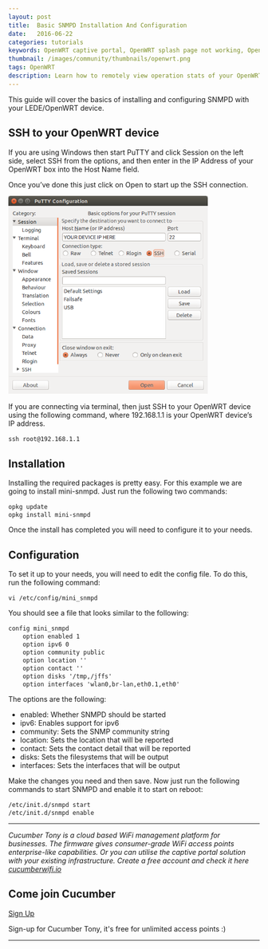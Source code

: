 ```yaml
---
layout: post
title:  Basic SNMPD Installation And Configuration
date:   2016-06-22
categories: tutorials
keywords: OpenWRT captive portal, OpenWRT splash page not working, OpenWRT splash page template, OpenWRT splash page free, OpenWRT splash page html, OpenWRT splash page hosting, OpenMesh captive portal, OpenMesh splash page not working, OpenMesh splash page template, OpenMesh splash page free, OpenMesh splash page html, OpenMesh splash page hosting, DD-WRT, OpenWRT Routing
thumbnail: /images/community/thumbnails/openwrt.png
tags: OpenWRT
description: Learn how to remotely view operation stats of your OpenWRT device.
---
```


This guide will cover the basics of installing and configuring SNMPD with your LEDE/OpenWRT device.

## SSH to your OpenWRT device

If you are using Windows then start PuTTY and click Session on the left side, select SSH from the options, and then enter in the IP Address of your OpenWRT box into the Host Name field.

Once you’ve done this just click on Open to start up the SSH connection.

<div class="mdl-typography--text-center">
  <img src="/images/community/tutorials/openwrt/puttyconfig.png" width="400px">
</div>

If you are connecting via terminal, then just SSH to your OpenWRT device using the following command, where 192.168.1.1 is your OpenWRT device’s IP address.

    ssh root@192.168.1.1

## Installation

Installing the required packages is pretty easy. For this example we are going to install mini-snmpd. Just run the following two commands:

    opkg update
    opkg install mini-snmpd

Once the install has completed you will need to configure it to your needs.

## Configuration

To set it up to your needs, you will need to edit the config file. To do this, run the following command:

    vi /etc/config/mini_snmpd

You should see a file that looks similar to the following:

    config mini_snmpd
    	option enabled 1
    	option ipv6 0
    	option community public
    	option location ''
    	option contact ''
    	option disks '/tmp,/jffs'
    	option interfaces 'wlan0,br-lan,eth0.1,eth0'

The options are the following:

- enabled: Whether SNMPD should be started
- ipv6: Enables support for ipv6
- community: Sets the SNMP community string
- location: Sets the location that will be reported
- contact: Sets the contact detail that will be reported
- disks: Sets the filesystems that will be output
- interfaces: Sets the interfaces that will be output

Make the changes you need and then save.
Now just run the following commands to start SNMPD and enable it to start on reboot:

    /etc/init.d/snmpd start
    /etc/init.d/snmpd enable

<hr>

*Cucumber Tony is a cloud based WiFi management platform for businesses. The firmware gives consumer-grade WiFi access points enterprise-like capabilities. Or you can utilise the captive portal solution with your existing infrastructure. Create a free account and check it here <a href="https://cucumberwifi.io">cucumberwifi.io</a>*


<div class="mdl-typography--text-center">

<h2>Come join Cucumber</h2>

<a href="https://my.ctapp.io/#/create" class="button success dst">Sign Up</a><br>

<p>Sign-up for Cucumber Tony, it's free for unlimited access points :)</p>

<hr>

</div>
